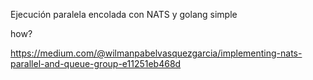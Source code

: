 Ejecución paralela encolada con NATS y golang
simple

how?

https://medium.com/@wilmanpabelvasquezgarcia/implementing-nats-parallel-and-queue-group-e11251eb468d
